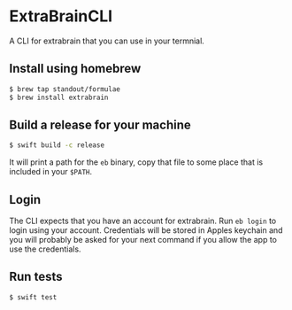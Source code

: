 # ExtraBrainCLI

A CLI for extrabrain that you can use in your termnial.

## Install using homebrew

```bash
$ brew tap standout/formulae
$ brew install extrabrain
```

## Build a release for your machine

```bash
$ swift build -c release
```

It will print a path for the `eb` binary, copy that file to some place that is included in your `$PATH`.

## Login

The CLI expects that you have an account for extrabrain. Run `eb login` to login using your account. Credentials will be stored in Apples keychain and you will probably be asked for your next command if you allow the app to use the credentials.

## Run tests

```bash
$ swift test
```
